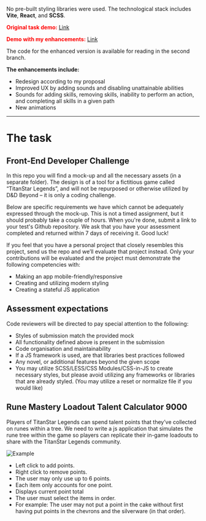 No pre-built styling libraries were used. The technological stack includes **Vite**, **React**, and **SCSS**.

<span style="color: red;">**Original task demo:** [Link](https://front-end-developer-challenge-2a5ipkikh-frontendkris.vercel.app/)</span>

<span style="color: red;">**Demo with my enhancements:** [Link](https://front-end-developer-challenge-g2mx9qb14-frontendkris.vercel.app/)</span>

The code for the enhanced version is available for reading in the second branch.

**The enhancements include:**
- Redesign according to my proposal
- Improved UX by adding sounds and disabling unattainable abilities
- Sounds for adding skills, removing skills, inability to perform an action, and completing all skills in a given path
- New animations

---

# The task

## Front-End Developer Challenge
In this repo you will find a mock-up and all the necessary assets (in a separate folder). The design is of a tool for a fictitious game called “TitanStar Legends”, and will not be repurposed or otherwise utilized by D&D Beyond – it is only a coding challenge.


Below are specific requirements we have which cannot be adequately expressed through the mock-up. This is not a timed assignment, but it should probably take a couple of hours. When you're done, submit a link to your test's Github repository. We ask that you have your assessment completed and returned within 7 days of receiving it. Good luck!

If you feel that you have a personal project that closely resembles this project, send us the repo and we’ll evaluate that project instead. Only your contributions will be evaluated and the project must demonstrate the following competencies with:
- Making an app mobile-friendly/responsive
- Creating and utilizing modern styling
- Creating a stateful JS application

## Assessment expectations

Code reviewers will be directed to pay special attention to the following:

- Styles of submission match the provided mock
- All functionality defined above is present in the submission
- Code organisation and maintainability
- If a JS framework is used, are that libraries best practices followed
- Any novel, or additional features beyond the given scope
- You may utilize SCSS/LESS/CSS Modules/CSS-in-JS to create necessary styles, but please avoid utilizing any frameworks or libraries that are already styled. (You may utilize a reset or normalize file if you would like)

## Rune Mastery Loadout Talent Calculator 9000
Players of TitanStar Legends can spend talent points that they’ve collected on runes within a tree. We need to write a js application that simulates the rune tree within the game so players can replicate their in-game loadouts to share with the TitanStar Legends community.

![Example](public/example.png)

- Left click to add points.
- Right click to remove points.
- The user may only use up to 6 points.
- Each item only accounts for one point.
- Displays current point total
- The user must select the items in order.
- For example: The user may not put a point in the cake without first having put points in the chevrons and the silverware (in that order).
